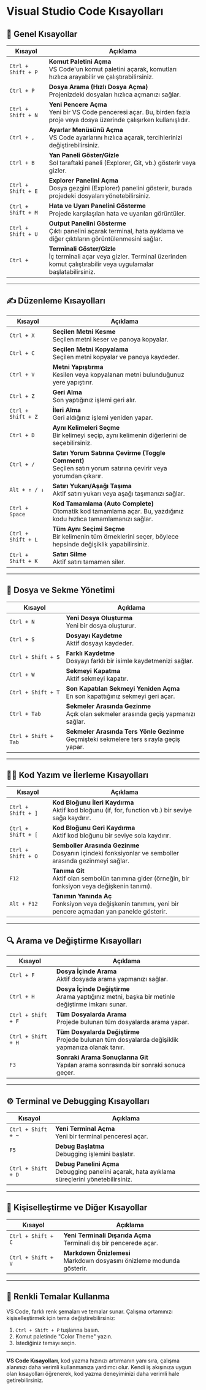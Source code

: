 # Visual Studio Code Kısayolları

## 🚀 **Genel Kısayollar**

| **Kısayol**                 | **Açıklama**                                                                |
|-----------------------------|-----------------------------------------------------------------------------|
| `Ctrl + Shift + P`           | **Komut Paletini Açma**<br>VS Code'un komut paletini açarak, komutları hızlıca arayabilir ve çalıştırabilirsiniz. |
| `Ctrl + P`                   | **Dosya Arama (Hızlı Dosya Açma)**<br>Projenizdeki dosyaları hızlıca açmanızı sağlar.                              |
| `Ctrl + Shift + N`           | **Yeni Pencere Açma**<br>Yeni bir VS Code penceresi açar. Bu, birden fazla proje veya dosya üzerinde çalışırken kullanışlıdır. |
| `Ctrl + ,`                   | **Ayarlar Menüsünü Açma**<br>VS Code ayarlarını hızlıca açarak, tercihlerinizi değiştirebilirsiniz.              |
| `Ctrl + B`                   | **Yan Paneli Göster/Gizle**<br>Sol taraftaki paneli (Explorer, Git, vb.) gösterir veya gizler.                      |
| `Ctrl + Shift + E`           | **Explorer Panelini Açma**<br>Dosya gezgini (Explorer) panelini gösterir, burada projedeki dosyaları yönetebilirsiniz. |
| `Ctrl + Shift + M`           | **Hata ve Uyarı Panelini Gösterme**<br>Projede karşılaşılan hata ve uyarıları görüntüler.                          |
| `Ctrl + Shift + U`           | **Output Panelini Gösterme**<br>Çıktı panelini açarak terminal, hata ayıklama ve diğer çıktıların görüntülenmesini sağlar. |
| `Ctrl + `                    | **Terminali Göster/Gizle**<br>İç terminali açar veya gizler. Terminal üzerinden komut çalıştırabilir veya uygulamalar başlatabilirsiniz. |

---

## ✍️ **Düzenleme Kısayolları**

| **Kısayol**                 | **Açıklama**                                                                |
|-----------------------------|-----------------------------------------------------------------------------|
| `Ctrl + X`                   | **Seçilen Metni Kesme**<br>Seçilen metni keser ve panoya kopyalar.           |
| `Ctrl + C`                   | **Seçilen Metni Kopyalama**<br>Seçilen metni kopyalar ve panoya kaydeder.    |
| `Ctrl + V`                   | **Metni Yapıştırma**<br>Kesilen veya kopyalanan metni bulunduğunuz yere yapıştırır. |
| `Ctrl + Z`                   | **Geri Alma**<br>Son yaptığınız işlemi geri alır.                             |
| `Ctrl + Shift + Z`           | **İleri Alma**<br>Geri aldığınız işlemi yeniden yapar.                       |
| `Ctrl + D`                   | **Aynı Kelimeleri Seçme**<br>Bir kelimeyi seçip, aynı kelimenin diğerlerini de seçebilirsiniz. |
| `Ctrl + /`                   | **Satırı Yorum Satırına Çevirme (Toggle Comment)**<br>Seçilen satırı yorum satırına çevirir veya yorumdan çıkarır. |
| `Alt + ↑ / ↓`                | **Satırı Yukarı/Aşağı Taşıma**<br>Aktif satırı yukarı veya aşağı taşımanızı sağlar. |
| `Ctrl + Space`               | **Kod Tamamlama (Auto Complete)**<br>Otomatik kod tamamlama açar. Bu, yazdığınız kodu hızlıca tamamlamanızı sağlar. |
| `Ctrl + Shift + L`           | **Tüm Aynı Seçimi Seçme**<br>Bir kelimenin tüm örneklerini seçer, böylece hepsinde değişiklik yapabilirsiniz. |
| `Ctrl + Shift + K`           | **Satırı Silme**<br>Aktif satırı tamamen siler.                               |

---

## 📁 **Dosya ve Sekme Yönetimi**

| **Kısayol**                 | **Açıklama**                                                                |
|-----------------------------|-----------------------------------------------------------------------------|
| `Ctrl + N`                   | **Yeni Dosya Oluşturma**<br>Yeni bir dosya oluşturur.                        |
| `Ctrl + S`                   | **Dosyayı Kaydetme**<br>Aktif dosyayı kaydeder.                             |
| `Ctrl + Shift + S`           | **Farklı Kaydetme**<br>Dosyayı farklı bir isimle kaydetmenizi sağlar.        |
| `Ctrl + W`                   | **Sekmeyi Kapatma**<br>Aktif sekmeyi kapatır.                               |
| `Ctrl + Shift + T`           | **Son Kapatılan Sekmeyi Yeniden Açma**<br>En son kapattığınız sekmeyi geri açar. |
| `Ctrl + Tab`                 | **Sekmeler Arasında Gezinme**<br>Açık olan sekmeler arasında geçiş yapmanızı sağlar. |
| `Ctrl + Shift + Tab`         | **Sekmeler Arasında Ters Yönle Gezinme**<br>Geçmişteki sekmelere ters sırayla geçiş yapar. |

---

## 🧑‍💻 **Kod Yazım ve İlerleme Kısayolları**

| **Kısayol**                 | **Açıklama**                                                                |
|-----------------------------|-----------------------------------------------------------------------------|
| `Ctrl + Shift + ]`           | **Kod Bloğunu İleri Kaydırma**<br>Aktif kod bloğunu (if, for, function vb.) bir seviye sağa kaydırır. |
| `Ctrl + Shift + [`           | **Kod Bloğunu Geri Kaydırma**<br>Aktif kod bloğunu bir seviye sola kaydırır. |
| `Ctrl + Shift + O`           | **Semboller Arasında Gezinme**<br>Dosyanın içindeki fonksiyonlar ve semboller arasında gezinmeyi sağlar. |
| `F12`                        | **Tanıma Git**<br>Aktif olan sembolün tanımına gider (örneğin, bir fonksiyon veya değişkenin tanımı). |
| `Alt + F12`                  | **Tanımın Yanında Aç**<br>Fonksiyon veya değişkenin tanımını, yeni bir pencere açmadan yan panelde gösterir. |

---

## 🔍 **Arama ve Değiştirme Kısayolları**

| **Kısayol**                 | **Açıklama**                                                                |
|-----------------------------|-----------------------------------------------------------------------------|
| `Ctrl + F`                   | **Dosya İçinde Arama**<br>Aktif dosyada arama yapmanızı sağlar.             |
| `Ctrl + H`                   | **Dosya İçinde Değiştirme**<br>Arama yaptığınız metni, başka bir metinle değiştirme imkanı sunar. |
| `Ctrl + Shift + F`           | **Tüm Dosyalarda Arama**<br>Projede bulunan tüm dosyalarda arama yapar.     |
| `Ctrl + Shift + H`           | **Tüm Dosyalarda Değiştirme**<br>Projede bulunan tüm dosyalarda değişiklik yapmanıza olanak tanır. |
| `F3`                         | **Sonraki Arama Sonuçlarına Git**<br>Yapılan arama sonrasında bir sonraki sonuca geçer. |

---

## ⚙️ **Terminal ve Debugging Kısayolları**

| **Kısayol**                 | **Açıklama**                                                                |
|-----------------------------|-----------------------------------------------------------------------------|
| `Ctrl + Shift + ~`           | **Yeni Terminal Açma**<br>Yeni bir terminal penceresi açar.                 |
| `F5`                         | **Debug Başlatma**<br>Debugging işlemini başlatır.                           |
| `Ctrl + Shift + D`           | **Debug Panelini Açma**<br>Debugging panelini açarak, hata ayıklama süreçlerini yönetebilirsiniz. |

---

## 🧩 **Kişiselleştirme ve Diğer Kısayollar**

| **Kısayol**                 | **Açıklama**                                                                |
|-----------------------------|-----------------------------------------------------------------------------|
| `Ctrl + Shift + C`           | **Yeni Terminali Dışarıda Açma**<br>Terminali dış bir pencerede açar.       |
| `Ctrl + Shift + V`           | **Markdown Önizlemesi**<br>Markdown dosyasını önizleme modunda gösterir.    |

---

## 🎨 **Renkli Temalar Kullanma**

VS Code, farklı renk şemaları ve temalar sunar. Çalışma ortamınızı kişiselleştirmek için tema değiştirebilirsiniz:

1. `Ctrl + Shift + P` tuşlarına basın.
2. Komut paletinde "Color Theme" yazın.
3. İstediğiniz temayı seçin.

---

**VS Code Kısayolları**, kod yazma hızınızı artırmanın yanı sıra, çalışma alanınızı daha verimli kullanmanıza yardımcı olur. Kendi iş akışınıza uygun olan kısayolları öğrenerek, kod yazma deneyiminizi daha verimli hale getirebilirsiniz.
